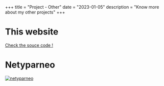 +++
title = "Project - Other"
date = "2023-01-05"
description = "Know more about my other projects"
+++

# This website

[Check the souce code !](https://github.com/Shahere/hugo)

# Netyparneo

[![netyparneo](/img/nety.png)](/posts/projects/netyparneo)

